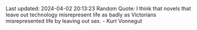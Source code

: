 Last updated: 2024-04-02 20:13:23
Random Quote: I think that novels that leave out technology misrepresent life as badly as Victorians misrepresented life by leaving out sex. - Kurt Vonnegut